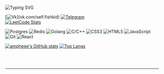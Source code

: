 ![Typing SVG](https://readme-typing-svg.demolab.com/?font=Fira+Code&weight=400&size=20&pause=10000&color=FFBF40&background=FFFFFF00&width=435&lines=Hey!+%E2%9C%A8+I+am+Rustam%20+%20%E2%9C%A8)

[![Vk](https://img.shields.io/badge/VKontakte-%232E87FB.svg?&style=for-the-badge&logo=vk&logoColor=white&link=https://vk.com/self.fishkid")](vk.com/self.fishkid)
[![Telegram](https://img.shields.io/static/v1?style=for-the-badge&logo=telegram&label=Telegram&message=ampheee&color=blue&labelColor=black)](https://t.me/ampheee) </br>
[![LeetCode Stats](le=for-the-%20%20%20%20badge&labelColor=black&color=darkorange&label=Solved&query=solvedOverTotal&url=https%3A%2F%2Fleetcode-badge.vercel.app%2Fapi%2Fusers%2Fampheee&logo=leetcode&logoColor=yellow)](https://leetcode.com/ampheee/)

![Postgres](https://img.shields.io/badge/postgres-%23316192.svg?style=for-the-badge&logo=postgresql&logoColor=white)
![Redis](https://img.shields.io/badge/redis-%23DD0031.svg?style=for-the-badge&logo=redis&logoColor=white)
![Golang](https://img.shields.io/badge/golang-%2300599C.svg?style=for-the-badge&logo=c%2B%2B&logoColor=white)
![C/C++](https://img.shields.io/badge/c/c++-%2300599C.svg?style=for-the-badge&logo=c%2B%2B&logoColor=white)
![CSS3](https://img.shields.io/badge/css3-%231572B6.svg?style=for-the-badge&logo=css3&logoColor=white)
![HTML5](https://img.shields.io/badge/html5-%23E34F26.svg?style=for-the-badge&logo=html5&logoColor=white)
![JavaScript](https://img.shields.io/badge/javascript-%23323330.svg?style=for-the-badge&logo=javascript&logoColor=%23F7DF1E)
![Git](https://img.shields.io/badge/git-%23F05033.svg?style=for-the-badge&logo=git&logoColor=white)
![React](https://img.shields.io/badge/react-%2320232a.svg?style=for-the-badge&logo=react&logoColor=%2361DAFB)

[![ampheee's GitHub stats](https://github-readme-stats.vercel.app/api?username=ampheee&count_private=true&show_icons=true&theme=merko)](https://github.com/ampheee/github-readme-stats)
[![Top Langs](https://github-readme-stats.vercel.app/api/top-langs/?username=ampheee&layout=compact&theme=merko)](https://github.com/ampheee/github-readme-stats)<br><br><br><br><hr>
